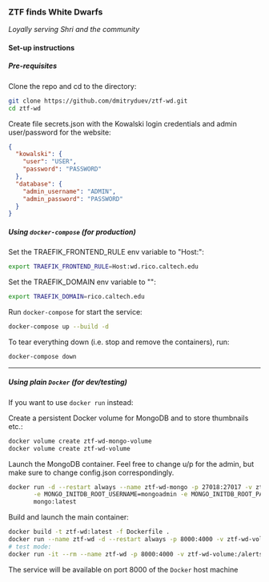 ### ZTF finds White Dwarfs

_Loyally serving Shri and the community_


#### Set-up instructions

##### Pre-requisites

Clone the repo and cd to the directory:
```bash
git clone https://github.com/dmitryduev/ztf-wd.git
cd ztf-wd
```

Create file secrets.json with the Kowalski login credentials and admin user/password for the website:
```json
{
  "kowalski": {
    "user": "USER",
    "password": "PASSWORD"
  },
  "database": {
    "admin_username": "ADMIN",
    "admin_password": "PASSWORD"
  }
}
```

##### Using `docker-compose` (for production)

Set the TRAEFIK_FRONTEND_RULE env variable to "Host:<your domain>":
```bash
export TRAEFIK_FRONTEND_RULE=Host:wd.rico.caltech.edu
```

Set the TRAEFIK_DOMAIN env variable to "<your domain>":
```bash
export TRAEFIK_DOMAIN=rico.caltech.edu
```

Run `docker-compose` for start the service:
```bash
docker-compose up --build -d
```

To tear everything down (i.e. stop and remove the containers), run:
```bash
docker-compose down
```

---

##### Using plain `Docker` (for dev/testing)

If you want to use `docker run` instead:

Create a persistent Docker volume for MongoDB and to store thumbnails etc.:
```bash
docker volume create ztf-wd-mongo-volume
docker volume create ztf-wd-volume
```

Launch the MongoDB container. Feel free to change u/p for the admin, but make sure to change config.json correspondingly.
```bash
docker run -d --restart always --name ztf-wd-mongo -p 27018:27017 -v ztf-wd-mongo-volume:/data/db \
       -e MONGO_INITDB_ROOT_USERNAME=mongoadmin -e MONGO_INITDB_ROOT_PASSWORD=mongoadminsecret \
       mongo:latest
```

Build and launch the main container:
```bash
docker build -t ztf-wd:latest -f Dockerfile .
docker run --name ztf-wd -d --restart always -p 8000:4000 -v ztf-wd-volume:/alerts --link ztf-wd-mongo:mongo ztf-wd:latest
# test mode:
docker run -it --rm --name ztf-wd -p 8000:4000 -v ztf-wd-volume:/alerts --link ztf-wd-mongo:mongo ztf-wd:latest
```

The service will be available on port 8000 of the `Docker` host machine